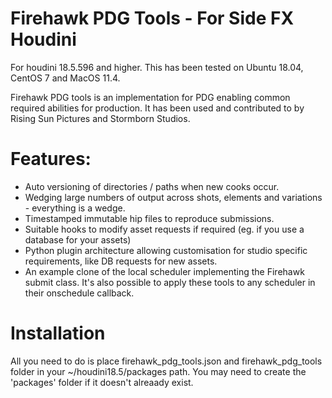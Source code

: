 # Firehawk PDG Tools - For Side FX Houdini

For houdini 18.5.596 and higher.  This has been tested on Ubuntu 18.04, CentOS 7 and MacOS 11.4.

Firehawk PDG tools is an implementation for PDG enabling common required abilities for production.  It has been used and contributed to by Rising Sun Pictures and Stormborn Studios.

# Features:
- Auto versioning of directories / paths when new cooks occur.
- Wedging large numbers of output across shots, elements and variations - everything is a wedge.
- Timestamped immutable hip files to reproduce submissions.
- Suitable hooks to modify asset requests if required (eg. if you use a database for your assets)
- Python plugin architecture allowing customisation for studio specific requirements, like DB requests for new assets.
- An example clone of the local scheduler implementing the Firehawk submit class.  It's also possible to apply these tools to any scheduler in their onschedule callback.

# Installation

All you need to do is place firehawk_pdg_tools.json and firehawk_pdg_tools folder in your ~/houdini18.5/packages path.  You may need to create the 'packages' folder if it doesn't alreaady exist.
